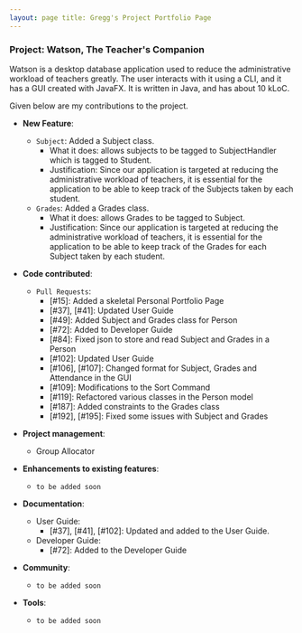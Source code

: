 ```yaml
---
layout: page title: Gregg's Project Portfolio Page
---
```


### Project: Watson, The Teacher's Companion

Watson is a desktop database application used to reduce the administrative workload of teachers greatly. The user
interacts with it using a CLI, and it has a GUI created with JavaFX. It is written in Java, and has about 10 kLoC.

Given below are my contributions to the project.

* **New Feature**:
    * `Subject`: Added a Subject class.
        * What it does: allows subjects to be tagged to SubjectHandler which is tagged to Student.
        * Justification: Since our application is targeted at reducing the administrative workload of teachers, it is
          essential for the application to be able to keep track of the Subjects taken by each student.
    * `Grades`: Added a Grades class.
        * What it does: allows Grades to be tagged to Subject.
        * Justification: Since our application is targeted at reducing the administrative workload of teachers, it is
          essential for the application to be able to keep track of the Grades for each Subject taken by each student.

* **Code contributed**:
    * `Pull Requests`:
        * [#15]: Added a skeletal Personal Portfolio Page
        * [#37], [#41]: Updated User Guide
        * [#49]: Added Subject and Grades class for Person
        * [#72]: Added to Developer Guide
        * [#84]: Fixed json to store and read Subject and Grades in a Person
        * [#102]: Updated User Guide
        * [#106], [#107]: Changed format for Subject, Grades and Attendance in the GUI
        * [#109]: Modifications to the Sort Command
        * [#119]: Refactored various classes in the Person model
        * [#187]: Added constraints to the Grades class
        * [#192], [#195]: Fixed some issues with Subject and Grades

* **Project management**:
    * Group Allocator 

* **Enhancements to existing features**:
    * `to be added soon`

* **Documentation**:
    * User Guide:
        * [#37], [#41], [#102]: Updated and added to the User Guide. 
    * Developer Guide:
        * [#72]: Added to the Developer Guide
* **Community**:
    * `to be added soon`

* **Tools**:
    * `to be added soon`
